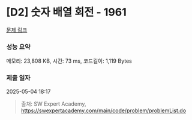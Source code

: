 # [D2] 숫자 배열 회전 - 1961 

[문제 링크](https://swexpertacademy.com/main/code/problem/problemDetail.do?contestProbId=AV5Pq-OKAVYDFAUq) 

### 성능 요약

메모리: 23,808 KB, 시간: 73 ms, 코드길이: 1,119 Bytes

### 제출 일자

2025-05-04 18:17



> 출처: SW Expert Academy, https://swexpertacademy.com/main/code/problem/problemList.do
